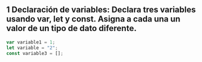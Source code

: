 ## 1 Declaración de variables: Declara tres variables usando var, let y const. Asigna a cada una un valor de un tipo de dato diferente.

```javascript
var variable1 = 1;
let variable = "2";
const variable3 = [];
```
